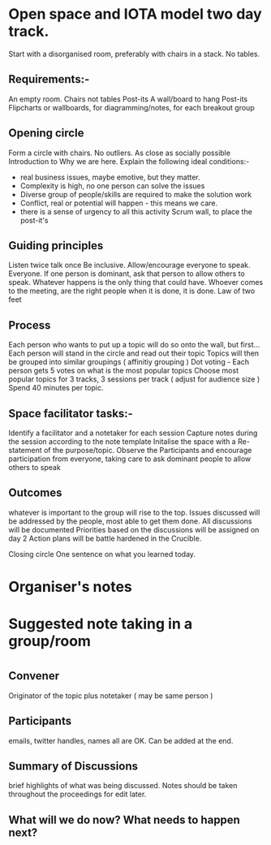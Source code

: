 # Open space and IOTA model two day track.

Start with a disorganised room, preferably with chairs in a stack.  No tables.

## Requirements:-
An empty room.
Chairs not tables
Post-its
A wall/board to hang Post-its
Flipcharts or wallboards, for diagramming/notes, for each breakout group


## Opening circle
Form a circle with chairs.  No outliers.  As close as socially possible
Introduction to Why we are here.
Explain the following ideal conditions:-
 * real business issues, maybe emotive, but they matter.
 * Complexity is high, no one person can solve the issues
 * Diverse group of people/skills are required to make the solution work
 * Conflict, real or potential will happen - this means we care.
 * there is a sense of urgency to all this activity
Scrum wall, to place the post-it's

## Guiding principles
Listen twice talk once
Be inclusive.  Allow/encourage everyone to speak. Everyone.
If one person is dominant, ask that person to allow others to speak.
Whatever happens is the only thing that could have.
Whoever comes to the meeting, are the right people
when it is done, it is done.
Law of two feet


## Process
Each person who wants to put up a topic will do so onto the wall, but first...
Each person will stand in the circle and read out their topic
Topics will then be grouped into similar groupings ( affinitiy grouping )
Dot voting - Each person gets 5 votes on what is the most popular topics
Choose most popular topics for 3 tracks, 3 sessions per track ( adjust for audience size )
Spend 40 minutes per topic.   

## Space facilitator tasks:-
Identify a facilitator and a notetaker for each session
Capture notes during the session according to the note template
Initalise the space with a Re-statement of the purpose/topic.
Observe the Participants and encourage participation from everyone, taking care to ask dominant people to allow others to speak

## Outcomes
whatever is important to the group will rise to the top.
Issues discussed will be addressed by the people, most able to get them done.
All discussions will be documented
Priorities based on the discussions will be assigned on day 2
Action plans will be battle hardened in the Crucible.

Closing circle
One sentence on what you learned today.


# Organiser's notes

# Suggested note taking in a group/room

# <Replace me with a proper title>

## Convener

Originator of the topic plus notetaker ( may be same person )

## Participants

emails, twitter handles, names all are OK.  Can be added at the end.

## Summary of Discussions

brief highlights of what was being discussed.  Notes should be taken throughout the proceedings for edit later.

## What will we do now?  What needs to happen next?
